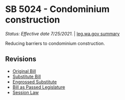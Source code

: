 # SB 5024 - Condominium construction
*Status: Effective date 7/25/2021.* | [leg.wa.gov summary](https://app.leg.wa.gov/billsummary?BillNumber=5024&Year=2021)

Reducing barriers to condominium construction.

## Revisions
* [Original Bill](1/)
* [Substitute Bill](S/)
* [Engrossed Substitute](S.E/)
* [Bill as Passed Legislature](S.PL/)
* [Session Law](S.SL/)